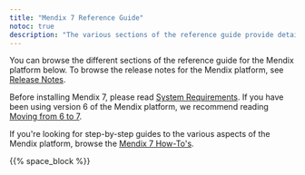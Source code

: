 ```yaml
---
title: "Mendix 7 Reference Guide"
notoc: true
description: "The various sections of the reference guide provide details on the features and functionality of the Mendix platform."
---
```


You can browse the different sections of the reference guide for the Mendix platform below. To browse the release notes for the Mendix platform, see [Release Notes](/releasenotes/index).

Before installing Mendix 7, please read [System Requirements](system-requirements). If you have been using version 6 of the Mendix platform, we recommend reading [Moving from 6 to 7](moving-from-6-to-7).

If you're looking for step-by-step guides to the various aspects of the Mendix platform, browse the [Mendix 7 How-To's](/howto).

{{% space_block %}}
